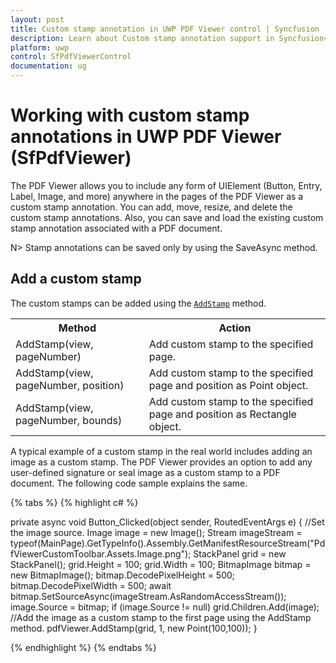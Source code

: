 ```yaml
---
layout: post
title: Custom stamp annotation in UWP PDF Viewer control | Syncfusion
description: Learn about Custom stamp annotation support in Syncfusion<sup>®</sup> UWP PDF Viewer (SfPdfViewer) control and more.
platform: uwp
control: SfPdfViewerControl
documentation: ug
---
```


# Working with custom stamp annotations in UWP PDF Viewer (SfPdfViewer)

The PDF Viewer allows you to include any form of UIElement (Button, Entry, Label, Image, and more) anywhere in the pages of the PDF Viewer as a custom stamp annotation. You can add, move, resize, and delete the custom stamp annotations. Also, you can save and load the existing custom stamp annotation associated with a PDF document.

N> Stamp annotations can be saved only by using the SaveAsync method.

## Add a custom stamp

The custom stamps can be added using the [`AddStamp`](https://help.syncfusion.com/cr/uwp/Syncfusion.Windows.PdfViewer.SfPdfViewerControl.html#Syncfusion_Windows_PdfViewer_SfPdfViewerControl_AddStamp_Windows_UI_Xaml_UIElement_System_Int32_) method.

<table>

<tr>
<th>Method</th>
<th>Action</th>
</tr>

<tr>
<td>AddStamp(view, pageNumber)</td>
<td>Add custom stamp to the specified page.</td>
</tr>

<tr>
<td>AddStamp(view, pageNumber, position)</td>
<td>Add custom stamp to the specified page and position as Point object.</td>
</tr>

<tr>
<td>AddStamp(view, pageNumber, bounds)</td>
<td>Add custom stamp to the specified page and position as Rectangle object.</td>
</tr>

</table>

A typical example of a custom stamp in the real world includes adding an image as a custom stamp. The PDF Viewer provides an option to add any user-defined signature or seal image as a custom stamp to a PDF document. The following code sample explains the same.

{% tabs %}
{% highlight c# %}

private async void Button_Clicked(object sender, RoutedEventArgs e)
{
    //Set the image source.
    Image image = new Image();
    Stream imageStream = typeof(MainPage).GetTypeInfo().Assembly.GetManifestResourceStream("PdfViewerCustomToolbar.Assets.Image.png");
    StackPanel grid = new StackPanel();
    grid.Height = 100; 
    grid.Width = 100; 
    BitmapImage bitmap = new BitmapImage();
    bitmap.DecodePixelHeight = 500;
    bitmap.DecodePixelWidth = 500;
    await bitmap.SetSourceAsync(imageStream.AsRandomAccessStream());
    image.Source = bitmap;
    if (image.Source != null)
        grid.Children.Add(image);
    //Add the image as a custom stamp to the first page using the AddStamp method.
    pdfViewer.AddStamp(grid, 1, new Point(100,100));
}

{% endhighlight %}
{% endtabs %}